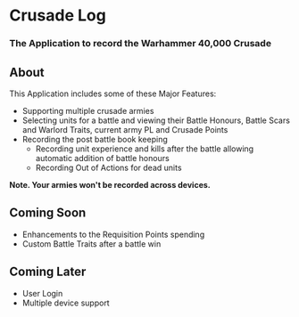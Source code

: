 # Crusade Log

### The Application to record the Warhammer 40,000 Crusade

## About

This Application includes some of these Major Features:
 - Supporting multiple crusade armies
 - Selecting units for a battle and viewing their Battle Honours, Battle Scars and Warlord Traits, current army PL and Crusade Points
 - Recording the post battle book keeping
   - Recording unit experience and kills after the battle allowing automatic addition of battle honours
   - Recording Out of Actions for dead units

<b>Note. Your armies won't be recorded across devices.</b>

## Coming Soon

 - Enhancements to the Requisition Points spending
 - Custom Battle Traits after a battle win

## Coming Later

 - User Login
 - Multiple device support